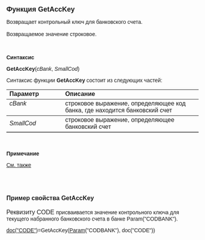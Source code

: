 ﻿<html>
<head>
<title>GetAccKey</title>
</head>

<body>

<p><strong><font size="4" face="Arial">Функция GetAccKey</font></strong></p>

<p class="label"><font face="Arial">Возвращает контрольный ключ для 
банковского счета.<br>
<br>
Возвращаемое значение строковое.</font></p>

<p class="label">&nbsp;</p>

<p class="label"><font face="Arial"><b>Синтаксис</b></font></p>

<p><font face="Arial"><strong>GetAccKey</strong>(<em>cBank</em>,<em> 
SmallCod</em>)</font></p>

<p><font face="Arial">Синтаксис функции <b>GetAccKey</b>
состоит из следующих частей:</font></p>

<table border="1" cellPadding="5" cols="2" frame="below" rules="rows">
<TBODY>
  <tr vAlign="top">
    <td class="label" width="29%"><font face="Arial"><b>Параметр</b></font></td>
    <td class="label" width="71%"><font face="Arial"><strong>Описание</strong></font></td>
  </tr>
  <tr vAlign="top">
    <td width="29%"><font face="Arial"><em>cBank</em></font></td>
    <td width="71%"><font face="Arial">строковое выражение, 
	определяющее код банка, где находится банковский счет</font></td>
  </tr>
  <tr>
    <td width="29%"><font face="Arial"><em>SmallCod</em></font></td>
    <td width="71%"><font face="Arial">строковое выражение, 
	определяющее банковский счет</font></td>
  </tr>
</TBODY>
</table>

<p class="label"><br>
</p>

<p class="label"><font face="Arial"><b>Примечание</b></font></p>

<p class="label"><a href="../../functions.html"><font face="Arial">См. 
также</font></a></p>

<p class="label">&nbsp;</p>

<h1><font size="3" face="Arial"><strong>Пример свойства GetAccKey</strong></font></h1>

<p><font face="Arial"><font size="3">Реквизиту CODE </font>
присваивается значение контрольного ключа для текущего набранного банковского 
счета в банке Param(&quot;CODBANK&quot;).<br>
</font></p>

<p><font face="Arial"><a href="../ASDOC/Rekv.html">doc(&quot;CODE&quot;)</a>=GetAccKey(<a href="ParameterManagment/Param.html">Param</a>(&quot;CODBANK&quot;), 
doc(&quot;CODE&quot;))&nbsp;&nbsp;&nbsp; <br>
</font></p>
</body>
</html>
